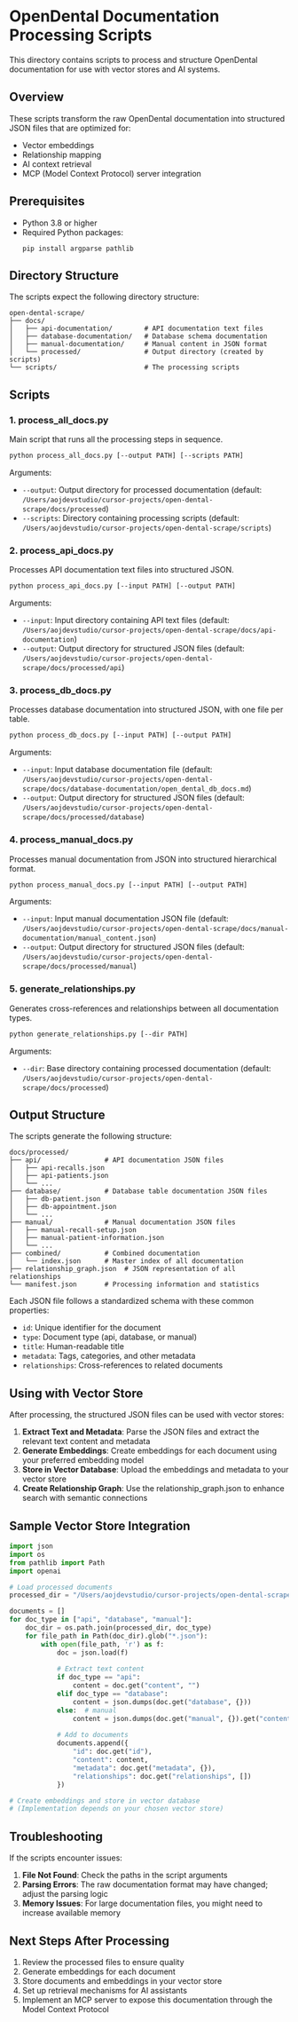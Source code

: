 # OpenDental Documentation Processing Scripts

This directory contains scripts to process and structure OpenDental documentation for use with vector stores and AI systems.

## Overview

These scripts transform the raw OpenDental documentation into structured JSON files that are optimized for:
- Vector embeddings
- Relationship mapping
- AI context retrieval
- MCP (Model Context Protocol) server integration

## Prerequisites

- Python 3.8 or higher
- Required Python packages:
  ```
  pip install argparse pathlib
  ```

## Directory Structure

The scripts expect the following directory structure:

```
open-dental-scrape/
├── docs/
│   ├── api-documentation/        # API documentation text files
│   ├── database-documentation/   # Database schema documentation
│   ├── manual-documentation/     # Manual content in JSON format
│   └── processed/                # Output directory (created by scripts)
└── scripts/                      # The processing scripts
```

## Scripts

### 1. process_all_docs.py

Main script that runs all the processing steps in sequence.

```bash
python process_all_docs.py [--output PATH] [--scripts PATH]
```

Arguments:
- `--output`: Output directory for processed documentation (default: `/Users/aojdevstudio/cursor-projects/open-dental-scrape/docs/processed`)
- `--scripts`: Directory containing processing scripts (default: `/Users/aojdevstudio/cursor-projects/open-dental-scrape/scripts`)

### 2. process_api_docs.py

Processes API documentation text files into structured JSON.

```bash
python process_api_docs.py [--input PATH] [--output PATH]
```

Arguments:
- `--input`: Input directory containing API text files (default: `/Users/aojdevstudio/cursor-projects/open-dental-scrape/docs/api-documentation`)
- `--output`: Output directory for structured JSON files (default: `/Users/aojdevstudio/cursor-projects/open-dental-scrape/docs/processed/api`)

### 3. process_db_docs.py

Processes database documentation into structured JSON, with one file per table.

```bash
python process_db_docs.py [--input PATH] [--output PATH]
```

Arguments:
- `--input`: Input database documentation file (default: `/Users/aojdevstudio/cursor-projects/open-dental-scrape/docs/database-documentation/open_dental_db_docs.md`)
- `--output`: Output directory for structured JSON files (default: `/Users/aojdevstudio/cursor-projects/open-dental-scrape/docs/processed/database`)

### 4. process_manual_docs.py

Processes manual documentation from JSON into structured hierarchical format.

```bash
python process_manual_docs.py [--input PATH] [--output PATH]
```

Arguments:
- `--input`: Input manual documentation JSON file (default: `/Users/aojdevstudio/cursor-projects/open-dental-scrape/docs/manual-documentation/manual_content.json`)
- `--output`: Output directory for structured JSON files (default: `/Users/aojdevstudio/cursor-projects/open-dental-scrape/docs/processed/manual`)

### 5. generate_relationships.py

Generates cross-references and relationships between all documentation types.

```bash
python generate_relationships.py [--dir PATH]
```

Arguments:
- `--dir`: Base directory containing processed documentation (default: `/Users/aojdevstudio/cursor-projects/open-dental-scrape/docs/processed`)

## Output Structure

The scripts generate the following structure:

```
docs/processed/
├── api/                # API documentation JSON files
│   ├── api-recalls.json
│   ├── api-patients.json
│   └── ...
├── database/           # Database table documentation JSON files
│   ├── db-patient.json
│   ├── db-appointment.json
│   └── ...
├── manual/             # Manual documentation JSON files
│   ├── manual-recall-setup.json
│   ├── manual-patient-information.json
│   └── ...
├── combined/           # Combined documentation
│   └── index.json      # Master index of all documentation
├── relationship_graph.json  # JSON representation of all relationships
└── manifest.json       # Processing information and statistics
```

Each JSON file follows a standardized schema with these common properties:
- `id`: Unique identifier for the document
- `type`: Document type (api, database, or manual)
- `title`: Human-readable title
- `metadata`: Tags, categories, and other metadata
- `relationships`: Cross-references to related documents

## Using with Vector Store

After processing, the structured JSON files can be used with vector stores:

1. **Extract Text and Metadata**: Parse the JSON files and extract the relevant text content and metadata
2. **Generate Embeddings**: Create embeddings for each document using your preferred embedding model
3. **Store in Vector Database**: Upload the embeddings and metadata to your vector store
4. **Create Relationship Graph**: Use the relationship_graph.json to enhance search with semantic connections

## Sample Vector Store Integration

```python
import json
import os
from pathlib import Path
import openai

# Load processed documents
processed_dir = "/Users/aojdevstudio/cursor-projects/open-dental-scrape/docs/processed"

documents = []
for doc_type in ["api", "database", "manual"]:
    doc_dir = os.path.join(processed_dir, doc_type)
    for file_path in Path(doc_dir).glob("*.json"):
        with open(file_path, 'r') as f:
            doc = json.load(f)
            
            # Extract text content
            if doc_type == "api":
                content = doc.get("content", "")
            elif doc_type == "database":
                content = json.dumps(doc.get("database", {}))
            else:  # manual
                content = json.dumps(doc.get("manual", {}).get("content", []))
            
            # Add to documents
            documents.append({
                "id": doc.get("id"),
                "content": content,
                "metadata": doc.get("metadata", {}),
                "relationships": doc.get("relationships", [])
            })

# Create embeddings and store in vector database
# (Implementation depends on your chosen vector store)
```

## Troubleshooting

If the scripts encounter issues:

1. **File Not Found**: Check the paths in the script arguments
2. **Parsing Errors**: The raw documentation format may have changed; adjust the parsing logic
3. **Memory Issues**: For large documentation files, you might need to increase available memory

## Next Steps After Processing

1. Review the processed files to ensure quality
2. Generate embeddings for each document
3. Store documents and embeddings in your vector store
4. Set up retrieval mechanisms for AI assistants
5. Implement an MCP server to expose this documentation through the Model Context Protocol
